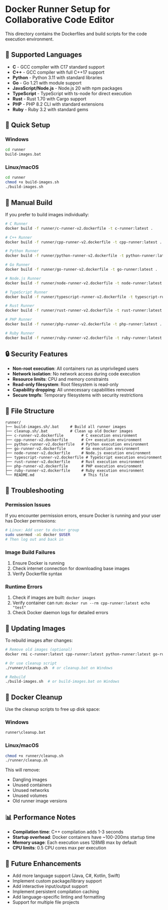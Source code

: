 # Docker Runner Setup for Collaborative Code Editor

This directory contains the Dockerfiles and build scripts for the code execution environment.

## 🐳 Supported Languages

- **C** - GCC compiler with C17 standard support
- **C++** - GCC compiler with full C++17 support
- **Python** - Python 3.11 with standard libraries
- **Go** - Go 1.21 with module support
- **JavaScript/Node.js** - Node.js 20 with npm packages
- **TypeScript** - TypeScript with ts-node for direct execution
- **Rust** - Rust 1.70 with Cargo support
- **PHP** - PHP 8.2 CLI with standard extensions
- **Ruby** - Ruby 3.2 with standard gems

## 🚀 Quick Setup

### Windows
```cmd
cd runner
build-images.bat
```

### Linux/macOS
```bash
cd runner
chmod +x build-images.sh
./build-images.sh
```

## 🔧 Manual Build

If you prefer to build images individually:

```bash
# C Runner
docker build -f runner/c-runner-v2.dockerfile -t c-runner:latest .

# C++ Runner
docker build -f runner/cpp-runner-v2.dockerfile -t cpp-runner:latest .

# Python Runner  
docker build -f runner/python-runner-v2.dockerfile -t python-runner:latest .

# Go Runner
docker build -f runner/go-runner-v2.dockerfile -t go-runner:latest .

# Node.js Runner
docker build -f runner/node-runner-v2.dockerfile -t node-runner:latest .

# TypeScript Runner
docker build -f runner/typescript-runner-v2.dockerfile -t typescript-runner:latest .

# Rust Runner
docker build -f runner/rust-runner-v2.dockerfile -t rust-runner:latest .

# PHP Runner
docker build -f runner/php-runner-v2.dockerfile -t php-runner:latest .

# Ruby Runner
docker build -f runner/ruby-runner-v2.dockerfile -t ruby-runner:latest .
```

## 🔒 Security Features

- **Non-root execution**: All containers run as unprivileged users
- **Network isolation**: No network access during code execution
- **Resource limits**: CPU and memory constraints
- **Read-only filesystem**: Root filesystem is read-only
- **Capability dropping**: All unnecessary capabilities removed
- **Secure tmpfs**: Temporary filesystems with security restrictions

## 📁 File Structure

```
runner/
├── build-images.sh/.bat     # Build all runner images
├── cleanup.sh/.bat          # Clean up old Docker images  
├── c-runner-v2.dockerfile        # C execution environment
├── cpp-runner-v2.dockerfile      # C++ execution environment
├── python-runner-v2.dockerfile   # Python execution environment
├── go-runner-v2.dockerfile       # Go execution environment
├── node-runner-v2.dockerfile     # Node.js execution environment
├── typescript-runner-v2.dockerfile # TypeScript execution environment
├── rust-runner-v2.dockerfile     # Rust execution environment
├── php-runner-v2.dockerfile      # PHP execution environment
├── ruby-runner-v2.dockerfile     # Ruby execution environment
└── README.md                      # This file
```

## 🐛 Troubleshooting

### Permission Issues
If you encounter permission errors, ensure Docker is running and your user has Docker permissions:

```bash
# Linux: Add user to docker group
sudo usermod -aG docker $USER
# Then log out and back in
```

### Image Build Failures
1. Ensure Docker is running
2. Check internet connection for downloading base images
3. Verify Dockerfile syntax

### Runtime Errors
1. Check if images are built: `docker images`
2. Verify container can run: `docker run --rm cpp-runner:latest echo "test"`
3. Check Docker daemon logs for detailed errors

## 🔄 Updating Images

To rebuild images after changes:

```bash
# Remove old images (optional)
docker rmi c-runner:latest cpp-runner:latest python-runner:latest go-runner:latest node-runner:latest typescript-runner:latest rust-runner:latest php-runner:latest ruby-runner:latest

# Or use cleanup script
./runner/cleanup.sh  # or cleanup.bat on Windows

# Rebuild
./build-images.sh  # or build-images.bat on Windows
```

## 🧹 **Docker Cleanup**

Use the cleanup scripts to free up disk space:

### **Windows**
```cmd
runner\cleanup.bat
```

### **Linux/macOS**  
```bash
chmod +x runner/cleanup.sh
./runner/cleanup.sh
```

This will remove:
- Dangling images
- Unused containers
- Unused networks
- Unused volumes
- Old runner image versions

## 📊 Performance Notes

- **Compilation time**: C++ compilation adds 1-3 seconds
- **Startup overhead**: Docker containers have ~100-200ms startup time
- **Memory usage**: Each execution uses 128MB max by default
- **CPU limits**: 0.5 CPU cores max per execution

## 🎯 Future Enhancements

- Add more language support (Java, C#, Kotlin, Swift)
- Implement custom package/library support
- Add interactive input/output support
- Implement persistent compilation caching
- Add language-specific linting and formatting
- Support for multiple file projects
